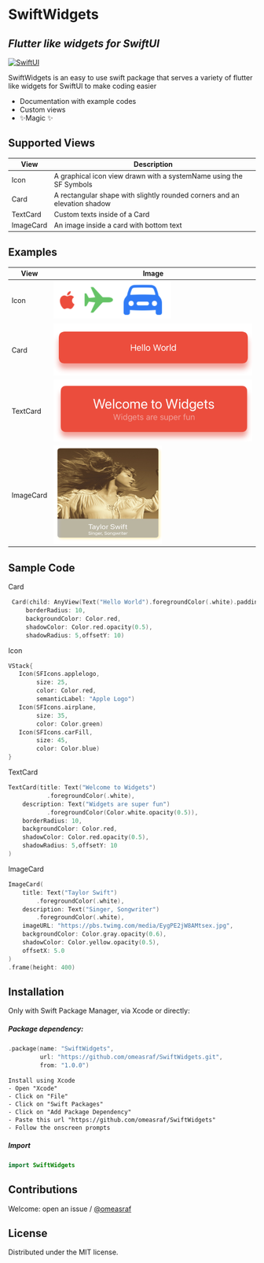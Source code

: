 # SwiftWidgets
## _Flutter like widgets for SwiftUI_

[![SwiftUI](https://developer.apple.com/assets/elements/icons/swiftui/swiftui-128x128_2x.png)](https://developer.apple.com/tutorials/swiftui)


SwiftWidgets is an easy to use swift package that serves a variety of flutter like widgets for SwiftUI to make coding easier

- Documentation with example codes
- Custom views
- ✨Magic ✨

## Supported Views


| View | Description |
| ------ | ------ |
| Icon | A graphical icon view drawn with a systemName using the SF Symbols |
| Card | A rectangular shape with slightly rounded corners and an elevation shadow |
| TextCard | Custom texts inside of a Card |
| ImageCard | An image inside a card with bottom text |


## Examples


| View | Image |
| ------ | ------ |
| Icon | <img src="Images/iconsExample.png" style="max-height: 200px"> |
| Card | <img src="Images/card.png" style="max-height: 200px"> |
| TextCard | <img src="Images/TextCard.png" style="max-height: 200px"> |
| ImageCard | <img src="Images/ImageCard.png" style="width: 220px; height: 200px"> |



## Sample Code

Card
```swift
 Card(child: AnyView(Text("Hello World").foregroundColor(.white).padding(20)),
     borderRadius: 10,
     backgroundColor: Color.red,
     shadowColor: Color.red.opacity(0.5),
     shadowRadius: 5,offsetY: 10)
```

Icon

 ```swift
 VStack{
    Icon(SFIcons.applelogo,
         size: 25,
         color: Color.red,
         semanticLabel: "Apple Logo")
    Icon(SFIcons.airplane,
         size: 35,
         color: Color.green)
    Icon(SFIcons.carFill,
         size: 45,
         color: Color.blue)
 }
 ```
TextCard

 ```swift
 TextCard(title: Text("Welcome to Widgets")
            .foregroundColor(.white),
     description: Text("Widgets are super fun")
            .foregroundColor(Color.white.opacity(0.5)),
     borderRadius: 10,
     backgroundColor: Color.red,
     shadowColor: Color.red.opacity(0.5),
     shadowRadius: 5,offsetY: 10
 )
 ```
 ImageCard

  ```swift
  ImageCard(
      title: Text("Taylor Swift")
          .foregroundColor(.white),
      description: Text("Singer, Songwriter")
          .foregroundColor(.white),
      imageURL: "https://pbs.twimg.com/media/EygPE2jW8AMtsex.jpg",
      backgroundColor: Color.gray.opacity(0.6),
      shadowColor: Color.yellow.opacity(0.5),
      offsetX: 5.0
  )
  .frame(height: 400)
  ```




## Installation

Only with Swift Package Manager, via Xcode or directly:

##### Package dependency:
```swift
.package(name: "SwiftWidgets",
         url: "https://github.com/omeasraf/SwiftWidgets.git",
         from: "1.0.0")
```
```dsconfig
Install using Xcode
- Open "Xcode"
- Click on "File"
- Click on "Swift Packages"
- Click on "Add Package Dependency"
- Paste this url "https://github.com/omeasraf/SwiftWidgets"
- Follow the onscreen prompts
```

##### Import
```swift
import SwiftWidgets
```

## Contributions

Welcome: open an issue / [@omeasraf](https://twitter.com/omeasraf)

## License
Distributed under the MIT license.
